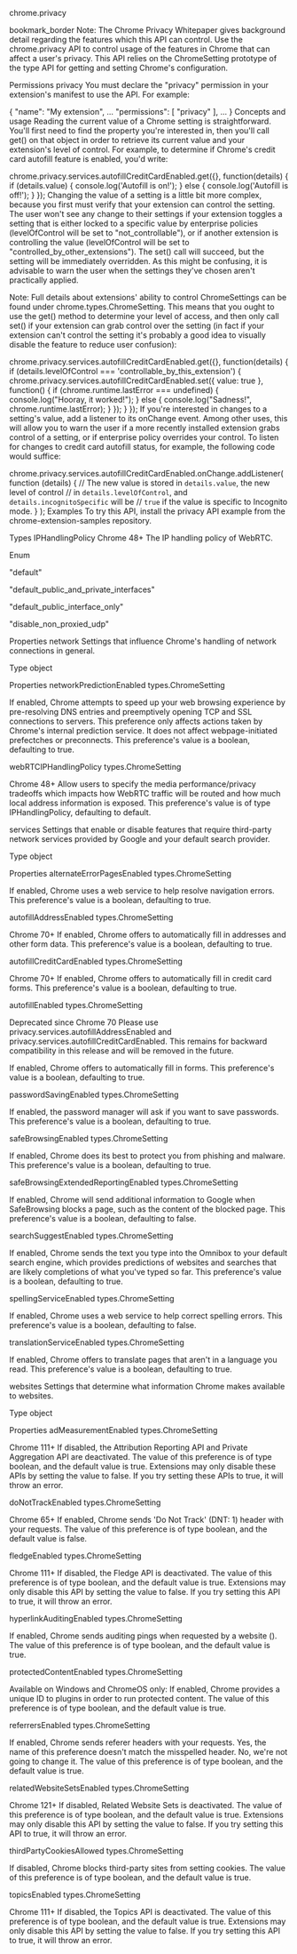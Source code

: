 chrome.privacy 

bookmark_border
Note: The Chrome Privacy Whitepaper gives background detail regarding the features which this API can control.
Use the chrome.privacy API to control usage of the features in Chrome that can affect a user's privacy. This API relies on the ChromeSetting prototype of the type API for getting and setting Chrome's configuration.

Permissions
privacy
You must declare the "privacy" permission in your extension's manifest to use the API. For example:


{
  "name": "My extension",
  ...
  "permissions": [
    "privacy"
  ],
  ...
}
Concepts and usage
Reading the current value of a Chrome setting is straightforward. You'll first need to find the property you're interested in, then you'll call get() on that object in order to retrieve its current value and your extension's level of control. For example, to determine if Chrome's credit card autofill feature is enabled, you'd write:


chrome.privacy.services.autofillCreditCardEnabled.get({}, function(details) {
  if (details.value) {
    console.log('Autofill is on!');
  } else {
    console.log('Autofill is off!');
  }
});
Changing the value of a setting is a little bit more complex, because you first must verify that your extension can control the setting. The user won't see any change to their settings if your extension toggles a setting that is either locked to a specific value by enterprise policies (levelOfControl will be set to "not_controllable"), or if another extension is controlling the value (levelOfControl will be set to "controlled_by_other_extensions"). The set() call will succeed, but the setting will be immediately overridden. As this might be confusing, it is advisable to warn the user when the settings they've chosen aren't practically applied.

Note: Full details about extensions' ability to control ChromeSettings can be found under chrome.types.ChromeSetting.
This means that you ought to use the get() method to determine your level of access, and then only call set() if your extension can grab control over the setting (in fact if your extension can't control the setting it's probably a good idea to visually disable the feature to reduce user confusion):


chrome.privacy.services.autofillCreditCardEnabled.get({}, function(details) {
  if (details.levelOfControl === 'controllable_by_this_extension') {
    chrome.privacy.services.autofillCreditCardEnabled.set({ value: true }, function() {
      if (chrome.runtime.lastError === undefined) {
        console.log("Hooray, it worked!");
      } else {
        console.log("Sadness!", chrome.runtime.lastError);
      }
    });
  }
});
If you're interested in changes to a setting's value, add a listener to its onChange event. Among other uses, this will allow you to warn the user if a more recently installed extension grabs control of a setting, or if enterprise policy overrides your control. To listen for changes to credit card autofill status, for example, the following code would suffice:

chrome.privacy.services.autofillCreditCardEnabled.onChange.addListener(
  function (details) {
    // The new value is stored in `details.value`, the new level of control
    // in `details.levelOfControl`, and `details.incognitoSpecific` will be
    // `true` if the value is specific to Incognito mode.
  }
);
Examples
To try this API, install the privacy API example from the chrome-extension-samples repository.

Types
IPHandlingPolicy
Chrome 48+
The IP handling policy of WebRTC.

Enum

"default"

"default_public_and_private_interfaces"

"default_public_interface_only"

"disable_non_proxied_udp"

Properties
network
Settings that influence Chrome's handling of network connections in general.

Type
object

Properties
networkPredictionEnabled
types.ChromeSetting<boolean>

If enabled, Chrome attempts to speed up your web browsing experience by pre-resolving DNS entries and preemptively opening TCP and SSL connections to servers. This preference only affects actions taken by Chrome's internal prediction service. It does not affect webpage-initiated prefectches or preconnects. This preference's value is a boolean, defaulting to true.

webRTCIPHandlingPolicy
types.ChromeSetting<IPHandlingPolicy>

Chrome 48+
Allow users to specify the media performance/privacy tradeoffs which impacts how WebRTC traffic will be routed and how much local address information is exposed. This preference's value is of type IPHandlingPolicy, defaulting to default.

services
Settings that enable or disable features that require third-party network services provided by Google and your default search provider.

Type
object

Properties
alternateErrorPagesEnabled
types.ChromeSetting<boolean>

If enabled, Chrome uses a web service to help resolve navigation errors. This preference's value is a boolean, defaulting to true.

autofillAddressEnabled
types.ChromeSetting<boolean>

Chrome 70+
If enabled, Chrome offers to automatically fill in addresses and other form data. This preference's value is a boolean, defaulting to true.

autofillCreditCardEnabled
types.ChromeSetting<boolean>

Chrome 70+
If enabled, Chrome offers to automatically fill in credit card forms. This preference's value is a boolean, defaulting to true.

autofillEnabled
types.ChromeSetting<boolean>

Deprecated since Chrome 70
Please use privacy.services.autofillAddressEnabled and privacy.services.autofillCreditCardEnabled. This remains for backward compatibility in this release and will be removed in the future.

If enabled, Chrome offers to automatically fill in forms. This preference's value is a boolean, defaulting to true.

passwordSavingEnabled
types.ChromeSetting<boolean>

If enabled, the password manager will ask if you want to save passwords. This preference's value is a boolean, defaulting to true.

safeBrowsingEnabled
types.ChromeSetting<boolean>

If enabled, Chrome does its best to protect you from phishing and malware. This preference's value is a boolean, defaulting to true.

safeBrowsingExtendedReportingEnabled
types.ChromeSetting<boolean>

If enabled, Chrome will send additional information to Google when SafeBrowsing blocks a page, such as the content of the blocked page. This preference's value is a boolean, defaulting to false.

searchSuggestEnabled
types.ChromeSetting<boolean>

If enabled, Chrome sends the text you type into the Omnibox to your default search engine, which provides predictions of websites and searches that are likely completions of what you've typed so far. This preference's value is a boolean, defaulting to true.

spellingServiceEnabled
types.ChromeSetting<boolean>

If enabled, Chrome uses a web service to help correct spelling errors. This preference's value is a boolean, defaulting to false.

translationServiceEnabled
types.ChromeSetting<boolean>

If enabled, Chrome offers to translate pages that aren't in a language you read. This preference's value is a boolean, defaulting to true.

websites
Settings that determine what information Chrome makes available to websites.

Type
object

Properties
adMeasurementEnabled
types.ChromeSetting<boolean>

Chrome 111+
If disabled, the Attribution Reporting API and Private Aggregation API are deactivated. The value of this preference is of type boolean, and the default value is true. Extensions may only disable these APIs by setting the value to false. If you try setting these APIs to true, it will throw an error.

doNotTrackEnabled
types.ChromeSetting<boolean>

Chrome 65+
If enabled, Chrome sends 'Do Not Track' (DNT: 1) header with your requests. The value of this preference is of type boolean, and the default value is false.

fledgeEnabled
types.ChromeSetting<boolean>

Chrome 111+
If disabled, the Fledge API is deactivated. The value of this preference is of type boolean, and the default value is true. Extensions may only disable this API by setting the value to false. If you try setting this API to true, it will throw an error.

hyperlinkAuditingEnabled
types.ChromeSetting<boolean>

If enabled, Chrome sends auditing pings when requested by a website (<a ping>). The value of this preference is of type boolean, and the default value is true.

protectedContentEnabled
types.ChromeSetting<boolean>

Available on Windows and ChromeOS only: If enabled, Chrome provides a unique ID to plugins in order to run protected content. The value of this preference is of type boolean, and the default value is true.

referrersEnabled
types.ChromeSetting<boolean>

If enabled, Chrome sends referer headers with your requests. Yes, the name of this preference doesn't match the misspelled header. No, we're not going to change it. The value of this preference is of type boolean, and the default value is true.

relatedWebsiteSetsEnabled
types.ChromeSetting<boolean>

Chrome 121+
If disabled, Related Website Sets is deactivated. The value of this preference is of type boolean, and the default value is true. Extensions may only disable this API by setting the value to false. If you try setting this API to true, it will throw an error.

thirdPartyCookiesAllowed
types.ChromeSetting<boolean>

If disabled, Chrome blocks third-party sites from setting cookies. The value of this preference is of type boolean, and the default value is true.

topicsEnabled
types.ChromeSetting<boolean>

Chrome 111+
If disabled, the Topics API is deactivated. The value of this preference is of type boolean, and the default value is true. Extensions may only disable this API by setting the value to false. If you try setting this API to true, it will throw an error.